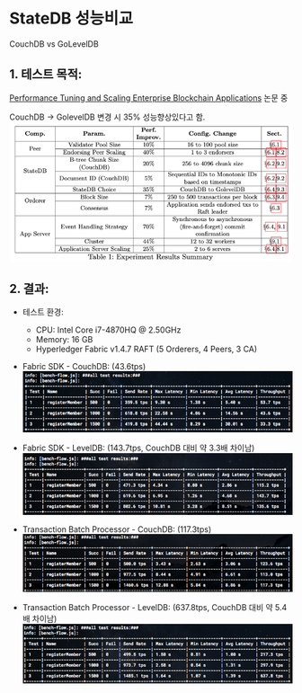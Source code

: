 # StateDB 성능비교
CouchDB vs GoLevelDB

## 1. 테스트 목적:
[Performance Tuning and Scaling Enterprise Blockchain Applications](https://arxiv.org/pdf/1912.11456.pdf) 논문 중

CouchDB → GolevelDB 변경 시 35% 성능향상있다고 함.
![](./images/c-vs-l01.png)

## 2. 결과:
- 테스트 환경:
  - CPU: Intel Core i7-4870HQ @ 2.50GHz
  - Memory: 16 GB
  - Hyperledger Fabric v1.4.7 RAFT (5 Orderers, 4 Peers, 3 CA)

- Fabric SDK - CouchDB: (43.6tps)
![](./images/image2020-6-9_14-38-20.png)

- Fabric SDK - LevelDB: (143.7tps, CouchDB 대비 약 3.3배 차이남)
![](./images/image2020-6-9_14-38-37.png)

- Transaction Batch Processor - CouchDB: (117.3tps)
![](./images/image2020-6-9_15-6-28.png)

- Transaction Batch Processor - LevelDB: (637.8tps, CouchDB 대비 약 5.4배 차이남)
![](./images/image2020-6-9_15-13-12.png)




